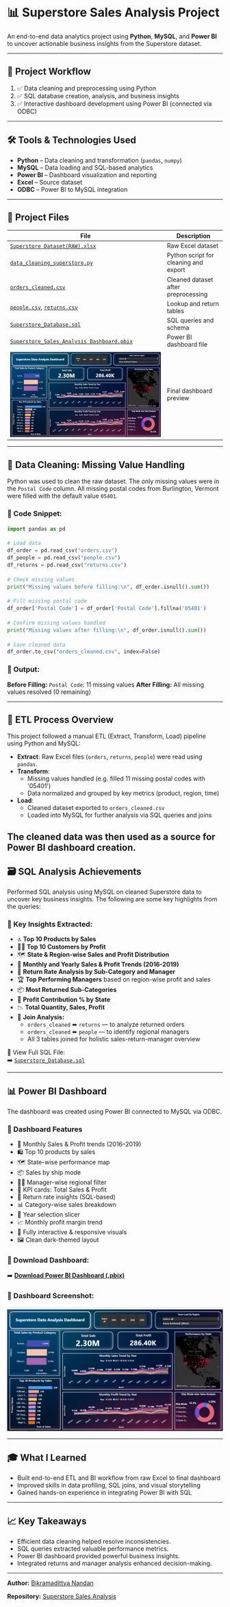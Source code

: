 # 📊 Superstore Sales Analysis Project

An end-to-end data analytics project using **Python**, **MySQL**, and **Power BI** to uncover actionable business insights from the Superstore dataset.

---

## 🔄 Project Workflow

1. ✅ Data cleaning and preprocessing using Python
2. ✅ SQL database creation, analysis, and business insights
3. ✅ Interactive dashboard development using Power BI (connected via ODBC)

---

## 🛠️ Tools & Technologies Used

- **Python** – Data cleaning and transformation (`pandas`, `numpy`)
- **MySQL** – Data loading and SQL-based analytics
- **Power BI** – Dashboard visualization and reporting
- **Excel** – Source dataset
- **ODBC** – Power BI to MySQL integration

---


## 📁 Project Files

| File | Description |
|------|-------------|
| [`Superstore Dataset(RAW).xlsx`](https://github.com/BIKRAMADITTYA/superstore-sales-analysis/blob/main/Superstore%20Dataset(RAW).xlsx) | Raw Excel dataset |
| [`data_cleaning_superstore.py`](https://github.com/BIKRAMADITTYA/superstore-sales-analysis/blob/main/data_cleaning_superstore.py) | Python script for cleaning and export |
| [`orders_cleaned.csv`](https://github.com/BIKRAMADITTYA/superstore-sales-analysis/blob/main/orders_cleaned.csv) | Cleaned dataset after preprocessing |
| [`people.csv`](https://github.com/BIKRAMADITTYA/superstore-sales-analysis/blob/main/people.csv), [`returns.csv`](https://github.com/BIKRAMADITTYA/superstore-sales-analysis/blob/main/returns.csv) | Lookup and return tables |
| [`Superstore_Database.sql`](https://github.com/BIKRAMADITTYA/superstore-sales-analysis/blob/main/Superstore_Database.sql) | SQL queries and schema |
| [`Superstore_Sales_Analysis Dashboard.pbix`](https://github.com/BIKRAMADITTYA/superstore-sales-analysis/blob/main/Superstore_Sales_Analysis%20Dashboard.pbix) | Power BI dashboard file |
| ![Dashboard Screenshot](https://github.com/BIKRAMADITTYA/superstore-sales-analysis/blob/main/Superstore%20Data%20Analysis%20Dashboard.png?raw=true) | Final dashboard preview |


---

## 🧹 Data Cleaning: Missing Value Handling

Python was used to clean the raw dataset. The only missing values were in the `Postal Code` column. All missing postal codes from Burlington, Vermont were filled with the default value `05401`.

### 📄 Code Snippet:

```python
import pandas as pd

# Load data
df_order = pd.read_csv("orders.csv")
df_people = pd.read_csv("people.csv")
df_returns = pd.read_csv("returns.csv")

# Check missing values
print("Missing values before filling:\n", df_order.isnull().sum())

# Fill missing postal code
df_order['Postal Code'] = df_order['Postal Code'].fillna('05401')

# Confirm missing values handled
print("Missing values after filling:\n", df_order.isnull().sum())

# Save cleaned data
df_order.to_csv("orders_cleaned.csv", index=False)
```

### 🔢 Output:

**Before Filling:** `Postal Code`: 11 missing values
**After Filling:** All missing values resolved (0 remaining)

---

## 🔄 ETL Process Overview

This project followed a manual ETL (Extract, Transform, Load) pipeline using Python and MySQL:

- **Extract**: Raw Excel files (`orders`, `returns`, `people`) were read using `pandas`.
- **Transform**:
  - Missing values handled (e.g. filled 11 missing postal codes with '05401')
  - Data normalized and grouped by key metrics (product, region, time)
- **Load**:
  - Cleaned dataset exported to `orders_cleaned.csv`
  - Loaded into MySQL for further analysis via SQL queries and joins

The cleaned data was then used as a source for Power BI dashboard creation.
---


## 🗃️ SQL Analysis Achievements

Performed SQL analysis using MySQL on cleaned Superstore data to uncover key business insights. The following are some key highlights from the queries:

### 📌 Key Insights Extracted:

- 🔝 **Top 10 Products by Sales**
- 🧑‍💼 **Top 10 Customers by Profit**
- 🗺️ **State & Region-wise Sales and Profit Distribution**
- 📆 **Monthly and Yearly Sales & Profit Trends (2016-2019)**
- 🔁 **Return Rate Analysis by Sub-Category and Manager**
- 🏆 **Top Performing Managers** based on region-wise profit and sales
- 📦 **Most Returned Sub-Categories**
- 💼 **Profit Contribution % by State**
- 📉 **Total Quantity, Sales, Profit** 
- 🔄 **Join Analysis:**  
  - `orders_cleaned` ⬌ `returns` — to analyze returned orders  
  - `orders_cleaned` ⬌ `people` — to identify regional managers  
  - All 3 tables joined for holistic sales-return-manager overview

📂 View Full SQL File:  
➡️ [`Superstore_Database.sql`](https://github.com/BIKRAMADITTYA/superstore-sales-analysis/blob/main/Superstore_Database.sql)


---

## 📊 Power BI Dashboard

The dashboard was created using Power BI connected to MySQL via ODBC.

### 📅 Dashboard Features

* 📆 Monthly Sales & Profit trends (2016–2019)
* 🛍️ Top 10 products by sales
* 🗺️ State-wise performance map
* 📦 Sales by ship mode
* 🧑‍💼 Manager-wise regional filter
* 🎯 KPI cards: Total Sales & Profit
* 🔁 Return rate insights (SQL-based)
* 📊 Category-wise sales breakdown
* 🧠 Year selection slicer
* 📈 Monthly profit margin trend
* 📌 Fully interactive & responsive visuals
* 🖼️ Clean dark-themed layout


### 🧩 Download Dashboard:

➡️ **[Download Power BI Dashboard (.pbix)](https://github.com/BIKRAMADITTYA/superstore-sales-analysis/blob/main/Superstore_Sales_Analysis%20Dashboard.pbix)**


### 📸 Dashboard Screenshot:

![Superstore Data Analysis Dashboard](https://github.com/BIKRAMADITTYA/superstore-sales-analysis/blob/main/Superstore%20Data%20Analysis%20Dashboard.png?raw=true)

---
## 🎓 What I Learned

- Built end-to-end ETL and BI workflow from raw Excel to final dashboard
- Improved skills in data profiling, SQL joins, and visual storytelling
- Gained hands-on experience in integrating Power BI with SQL

---
## 📈 Key Takeaways

* Efficient data cleaning helped resolve inconsistencies.
* SQL queries extracted valuable performance metrics.
* Power BI dashboard provided powerful business insights.
* Integrated returns and manager analysis enhanced decision-making.

---

**Author:** [Bikramadittya Nandan](https://github.com/BIKRAMADITTYA)

**Repository:** [Superstore Sales Analysis](https://github.com/BIKRAMADITTYA/superstore-sales-analysis)
